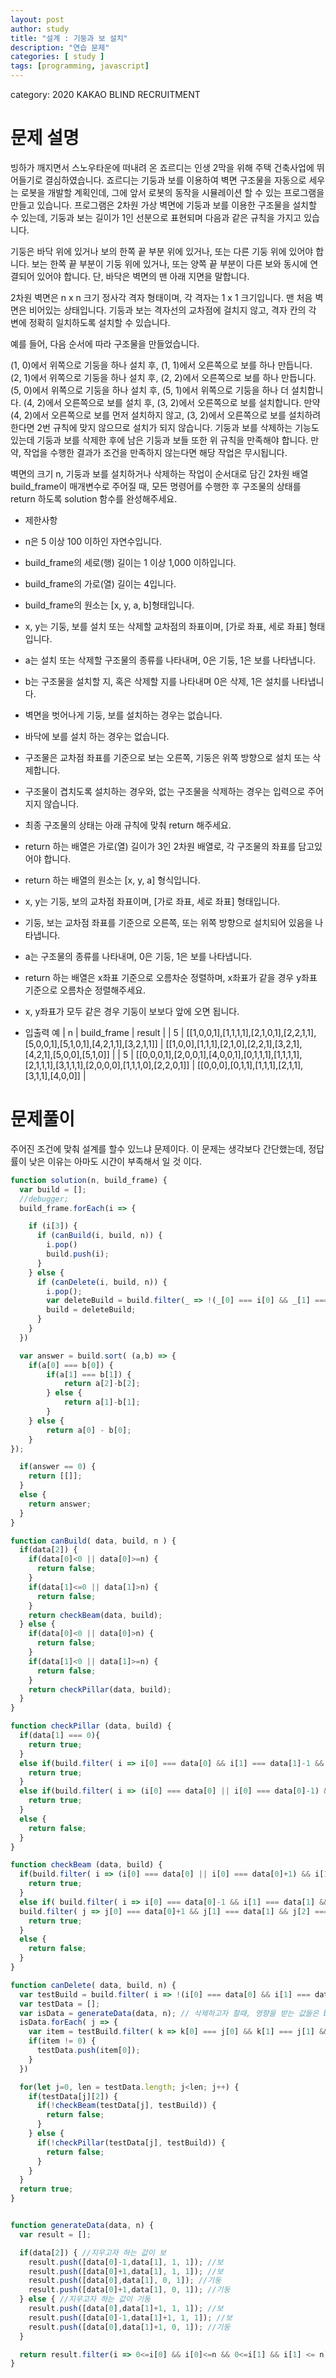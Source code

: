 ```yaml
---
layout: post
author: study
title: "설계 : 기둥과 보 설치"
description: "연습 문제"
categories: [ study ]
tags: [programming, javascript]
---
```

category: 2020 KAKAO BLIND RECRUITMENT

# 문제 설명
 빙하가 깨지면서 스노우타운에 떠내려 온 죠르디는 인생 2막을 위해 주택 건축사업에 뛰어들기로 결심하였습니다. 죠르디는 기둥과 보를 이용하여 벽면 구조물을 자동으로 세우는 로봇을 개발할 계획인데, 그에 앞서 로봇의 동작을 시뮬레이션 할 수 있는 프로그램을 만들고 있습니다.
 프로그램은 2차원 가상 벽면에 기둥과 보를 이용한 구조물을 설치할 수 있는데, 기둥과 보는 길이가 1인 선분으로 표현되며 다음과 같은 규칙을 가지고 있습니다.

 기둥은 바닥 위에 있거나 보의 한쪽 끝 부분 위에 있거나, 또는 다른 기둥 위에 있어야 합니다.
 보는 한쪽 끝 부분이 기둥 위에 있거나, 또는 양쪽 끝 부분이 다른 보와 동시에 연결되어 있어야 합니다.
 단, 바닥은 벽면의 맨 아래 지면을 말합니다.

 2차원 벽면은 n x n 크기 정사각 격자 형태이며, 각 격자는 1 x 1 크기입니다. 맨 처음 벽면은 비어있는 상태입니다. 기둥과 보는 격자선의 교차점에 걸치지 않고, 격자 칸의 각 변에 정확히 일치하도록 설치할 수 있습니다. 


 예를 들어, 다음 순서에 따라 구조물을 만들었습니다.

 (1, 0)에서 위쪽으로 기둥을 하나 설치 후, (1, 1)에서 오른쪽으로 보를 하나 만듭니다.
 (2, 1)에서 위쪽으로 기둥을 하나 설치 후, (2, 2)에서 오른쪽으로 보를 하나 만듭니다.
 (5, 0)에서 위쪽으로 기둥을 하나 설치 후, (5, 1)에서 위쪽으로 기둥을 하나 더 설치합니다.
 (4, 2)에서 오른쪽으로 보를 설치 후, (3, 2)에서 오른쪽으로 보를 설치합니다.
 만약 (4, 2)에서 오른쪽으로 보를 먼저 설치하지 않고, (3, 2)에서 오른쪽으로 보를 설치하려 한다면 2번 규칙에 맞지 않으므로 설치가 되지 않습니다. 기둥과 보를 삭제하는 기능도 있는데 기둥과 보를 삭제한 후에 남은 기둥과 보들 또한 위 규칙을 만족해야 합니다. 만약, 작업을 수행한 결과가 조건을 만족하지 않는다면 해당 작업은 무시됩니다.

 벽면의 크기 n, 기둥과 보를 설치하거나 삭제하는 작업이 순서대로 담긴 2차원 배열 build_frame이 매개변수로 주어질 때, 모든 명령어를 수행한 후 구조물의 상태를 return 하도록 solution 함수를 완성해주세요.

 - 제한사항
  - n은 5 이상 100 이하인 자연수입니다.
  - build_frame의 세로(행) 길이는 1 이상 1,000 이하입니다.
  - build_frame의 가로(열) 길이는 4입니다.
  - build_frame의 원소는 [x, y, a, b]형태입니다.
  - x, y는 기둥, 보를 설치 또는 삭제할 교차점의 좌표이며, [가로 좌표, 세로 좌표] 형태입니다.
  - a는 설치 또는 삭제할 구조물의 종류를 나타내며, 0은 기둥, 1은 보를 나타냅니다.
  - b는 구조물을 설치할 지, 혹은 삭제할 지를 나타내며 0은 삭제, 1은 설치를 나타냅니다.
  - 벽면을 벗어나게 기둥, 보를 설치하는 경우는 없습니다.
  - 바닥에 보를 설치 하는 경우는 없습니다.
  - 구조물은 교차점 좌표를 기준으로 보는 오른쪽, 기둥은 위쪽 방향으로 설치 또는 삭제합니다.
  - 구조물이 겹치도록 설치하는 경우와, 없는 구조물을 삭제하는 경우는 입력으로 주어지지 않습니다.
  - 최종 구조물의 상태는 아래 규칙에 맞춰 return 해주세요.
  - return 하는 배열은 가로(열) 길이가 3인 2차원 배열로, 각 구조물의 좌표를 담고있어야 합니다.
  - return 하는 배열의 원소는 [x, y, a] 형식입니다.
  - x, y는 기둥, 보의 교차점 좌표이며, [가로 좌표, 세로 좌표] 형태입니다.
  - 기둥, 보는 교차점 좌표를 기준으로 오른쪽, 또는 위쪽 방향으로 설치되어 있음을 나타냅니다.
  - a는 구조물의 종류를 나타내며, 0은 기둥, 1은 보를 나타냅니다.
  - return 하는 배열은 x좌표 기준으로 오름차순 정렬하며, x좌표가 같을 경우 y좌표 기준으로 오름차순 정렬해주세요.
  - x, y좌표가 모두 같은 경우 기둥이 보보다 앞에 오면 됩니다.

 - 입출력 예
 | n | build_frame | result |
 | 5 | [[1,0,0,1],[1,1,1,1],[2,1,0,1],[2,2,1,1],[5,0,0,1],[5,1,0,1],[4,2,1,1],[3,2,1,1]] | [[1,0,0],[1,1,1],[2,1,0],[2,2,1],[3,2,1],[4,2,1],[5,0,0],[5,1,0]] |
 | 5 | [[0,0,0,1],[2,0,0,1],[4,0,0,1],[0,1,1,1],[1,1,1,1],[2,1,1,1],[3,1,1,1],[2,0,0,0],[1,1,1,0],[2,2,0,1]] | [[0,0,0],[0,1,1],[1,1,1],[2,1,1],[3,1,1],[4,0,0]] |

 
# 문제풀이
  
  주어진 조건에 맞춰 설계를 할수 있느냐 문제이다. 이 문제는 생각보다 간단했는데, 정답률이 낮은 이유는 아마도 시간이 부족해서 일 것 이다.


```javascript
function solution(n, build_frame) {
  var build = [];
  //debugger;
  build_frame.forEach(i => {

    if (i[3]) {
      if (canBuild(i, build, n)) { 
        i.pop()
        build.push(i);
      }
    } else {
      if (canDelete(i, build, n)) {
        i.pop();
        var deleteBuild = build.filter(_ => !(_[0] === i[0] && _[1] === i[1] && _[2] === i[2]));
        build = deleteBuild;
      }
    }
  })

  var answer = build.sort( (a,b) => {
    if(a[0] === b[0]) {
        if(a[1] === b[1]) {
            return a[2]-b[2];
        } else {
            return a[1]-b[1];
        }
    } else {
        return a[0] - b[0];
    }
});

  if(answer == 0) {
    return [[]];
  }
  else {
    return answer;
  }
}

function canBuild( data, build, n ) {
  if(data[2]) {
    if(data[0]<0 || data[0]>=n) {
      return false;
    }
    if(data[1]<=0 || data[1]>n) {
      return false;
    }
    return checkBeam(data, build);
  } else {
    if(data[0]<0 || data[0]>n) {
      return false;
    }
    if(data[1]<0 || data[1]>=n) {
      return false;
    }
    return checkPillar(data, build);
  }
}

function checkPillar (data, build) {
  if(data[1] === 0){
    return true;
  }
  else if(build.filter( i => i[0] === data[0] && i[1] === data[1]-1 && i[2] === 0 ) != 0){
    return true;
  }
  else if(build.filter( i => (i[0] === data[0] || i[0] === data[0]-1) && i[1] === data[1] && i[2] === 1 ) != 0){
    return true;
  } 
  else {
    return false;
  }
}

function checkBeam (data, build) {
  if(build.filter( i => (i[0] === data[0] || i[0] === data[0]+1) && i[1] === data[1]-1 && i[2] === 0 ) != 0) {
    return true;
  }
  else if( build.filter( i => i[0] === data[0]-1 && i[1] === data[1] && i[2] === 1) != 0 && 
  build.filter( j => j[0] === data[0]+1 && j[1] === data[1] && j[2] === 1 ) != 0) {
    return true;
  } 
  else {
    return false;
  }
}

function canDelete( data, build, n) {
  var testBuild = build.filter( i => !(i[0] === data[0] && i[1] === data[1] && i[2] === data[2]));
  var testData = [];
  var isData = generateData(data, n); // 삭제하고자 할때, 영향을 받는 값들은 build안에 있는 값들이니 다시 filter!
  isData.forEach( j => {
    var item = testBuild.filter( k => k[0] === j[0] && k[1] === j[1] && k[2] === j[2] );
    if(item != 0) {
      testData.push(item[0]);
    }
  })

  for(let j=0, len = testData.length; j<len; j++) {
    if(testData[j][2]) {
      if(!checkBeam(testData[j], testBuild)) {
        return false;
      }
    } else {
      if(!checkPillar(testData[j], testBuild)) {
        return false;
      }
    }
  }
  return true;
}


function generateData(data, n) {
  var result = [];

  if(data[2]) { //지우고자 하는 값이 보
    result.push([data[0]-1,data[1], 1, 1]); //보
    result.push([data[0]+1,data[1], 1, 1]); //보
    result.push([data[0],data[1], 0, 1]); //기둥
    result.push([data[0]+1,data[1], 0, 1]); //기둥
  } else { //지우고자 하는 값이 기둥
    result.push([data[0],data[1]+1, 1, 1]); //보
    result.push([data[0]-1,data[1]+1, 1, 1]); //보
    result.push([data[0],data[1]+1, 0, 1]); //기둥
  }

  return result.filter(i => 0<=i[0] && i[0]<=n && 0<=i[1] && i[1] <= n); //여기서 마지막 값 을 n이 아닌 다른 숫자를 입력해서 테스트 코드에선 맞았는데, 제출한 결과 맞지 않았다. 이런 실수는 다시는 없어야 한다.!!
}
```

